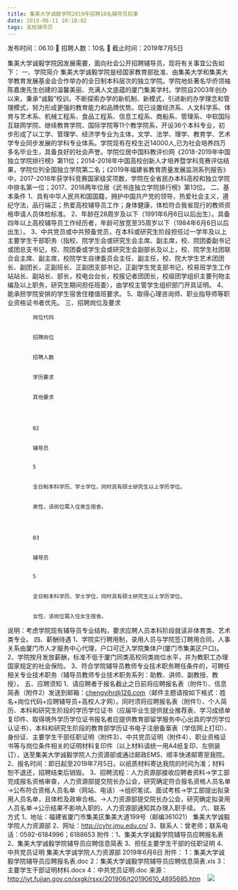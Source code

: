 ```yaml
---
title: 集美大学诚毅学院2019年招聘10名辅导员启事
date: 2019-06-11 10:10:02
tags: 高校辅导员
---
```

发布时间：06.10   🌟   招聘人数：10名   🌈   截止时间：2019年7月5日
<!-- more -->
集美大学诚毅学院因发展需要，面向社会公开招聘辅导员，现将有关事宜公告如下：
一、学院简介
集美大学诚毅学院是经国家教育部批准、由集美大学和集美大学教育发展基金会合作举办的全日制本科层次的独立学院。学院地处著名华侨领袖陈嘉庚先生创建的温馨美丽、充满人文底蕴的厦门集美学村。学院自2003年创办以来，秉承“诚毅”校训，不断探索办学的新机制、新模式，引进新的办学理念和管理模式，努力形成更强的教育能力和品牌优势。现已设置经济系、人文科学系、体育与艺术系、机械工程系、食品工程系、信息工程系、商船系、管理系、中软国际互联网学院、继续教育学院、国际学院等11个教学院系，开设36个本科专业，初步形成了以工学、管理学、经济学专业为主体，文学、法学、理学、教育学、艺术学专业同步发展的学科专业体系。学院现有在校生近14000人,已为社会培养四万多名毕业生，具备良好的社会声誉。学院位居中国科教评价网《2018-2019年中国独立学院排行榜》第11位；2014-2018年中国高校创新人才培养暨学科竞赛评估结果，学院位列全国独立学院第二名；《2019年福建省教育质量发展监测系列报告》中，2017-2018年获学科竞赛国家级奖项数，学院在全省民办本科高校和独立学院中排名第一位；2017、2018两年位居《武书连独立学院排行榜》第13位。
二、基本条件
1、具有中华人民共和国国籍，拥护中国共产党的领导，热爱社会主义，遵纪守法，品行端正；热爱高校辅导员工作；身体健康，体检符合我省现行的教师资格申请人员体检标准。
2、年龄在28周岁及以下（1991年6月6日以后出生）。具备四年以上高校辅导员工作经历者，年龄可放宽至35周岁以下（1984年6月6日以后出生）。
3、中共党员或中共预备党员，在本科或研究生阶段担任过一学年及以上主要学生干部职务（指校、院学生会或研究生会主席、副主席，校、院团委副书记或团总支书记，校、院团委或学生会或研究生会副部长及以上，校、院学生社团联合会主席、副主席，校院学生自律委员会主任、副主任，校、院大学生艺术团团长、副团长，正副班长、正副团支部书记，正副学生党支部书记，校易班学生工作站站长、副站长、部长，校电台台长，校报记者团团长，校级团学组织主要刊物主编及以上职务，研究生期间担任班委），由学校主管学生组织部门开具证明。
4、能承担学院安排的学生宿舍住楼值班要求。
5、取得心理咨询师、职业指导师等职业资格证书者优先。
三、招聘岗位及要求

    
        
            
            岗位代码
            
            
            招聘岗位
            
            
            招聘人数
            
            
            学历要求
            
            
            其他要求
            
        
        
            
            02
            
            
            辅导员
            
            
            5
            
            
            全日制本科学历、学士学位，同时具有硕士研究生以上学历学位。
            
            
            男性，该岗位需入住男生宿舍。
            
        
        
            
            03
            
            
            辅导员
            
            
            5
            
            
            全日制本科学历、学士学位，同时具有硕士研究生以上学历学位。
            
            
            女性，该岗位需入住女生宿舍。
            
        
    

说明：考虑学院现有辅导员专业结构，要求应聘人员本科阶段就读非体育类、艺术类专业。
四、薪酬待遇
1、学院实行聘用制，录用人员与学院签订聘用合同，人事关系由厦门市人才服务中心代理，户口可迁入学院集体户(厦门市集美区户口)。
2、学院按月发放薪酬，标准不低于厦门同类高校同类岗位水平，并为教职工办理国家规定的社会保险。
3、符合学院辅导员教师专业技术职务聘任条件的，可聘任相关专业技术职务（辅导员教师专业技术职务系列：助教、讲师、副教授、教授）。
五、应聘须知
1、请应聘者于报名截止之日前将应聘报名表（附件1）、信息简表（附件2）发送到邮箱：chengyihr@126.com（邮件主题请按如下格式：姓名+岗位代码+应聘辅导员+高校人才网）。同时须将应聘报名表（附件1）、个人简历、本科和研究生阶段的学历学位证书（应届毕业生提供就业推荐表、学习成绩单复印件、取得境外学历学位证书报名者应提供教育部留学服务中心出具的学历学位认证书）、本科和研究生阶段的教育部学历证书电子注册备案表（学信网上打印）、身份证、主要学生干部任职证明（附件3）、中共党员证明（附件4）、职业资格证书等与岗位条件相关的证明材料复印件（以上材料请统一用A4纸复印、左侧装订），送至集美大学诚毅学院人力资源部或通过邮政EMS、顺丰快递邮寄至我院。
2、报名时间：即日起至2019年7月5日。以纸质材料寄达我院的时间为准；材料恕不退还，招聘结束后销毁。
3、招聘流程：人力资源部接收应聘者资料→学工部完成报名资格审查，人力资源部提交院长办公会，研究确定符合报名资格人员名单→公布符合资格人员名单（网站、电话）→组织笔试、面试考核→学工部提出拟录用人员名单，且体检及政审合格。→人力资源部提交院长办公会，研究确定拟录用人员名单→公示结果不影响入职的，人力资源部通知其办理入职手续。
六、联系方式
1、地址：福建省厦门市集美区集美大道199号（邮编361021）
集美大学诚毅学院人力资源部
2、网址：http://cyhr.jmu.edu.cn/
3、联系人：曾老师；联系电话：0592-6184996；6188653
附件：1、集美大学诚毅学院辅导员应聘报名表
2、集美大学诚毅学院辅导员应聘信息简表
3、担任主要学生干部的任职证明
4、中共党员证明
集美大学诚学院人力资源部
2019年6月6日
附件：
1：集美大学诚毅学院辅导员应聘报名表.doc
2：集美大学诚毅学院辅导员应聘信息简表.xls
3：主要学生干部证明材料.docx
4：中共党员证明.doc
来源：
http://jyt.fujian.gov.cn/xxgk/rsxx/201906/t20190610_4895685.htm
 
 ![](https://cdn.weiweiblog.cn/20181015134814.png)